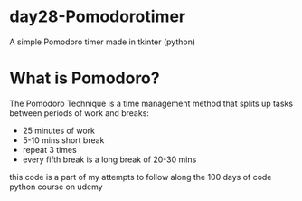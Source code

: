 # day28-Pomodorotimer
A simple Pomodoro timer made in tkinter (python)

# What is Pomodoro?
The Pomodoro Technique is a time management method that splits up tasks between periods of work and breaks:
- 25 minutes of work
- 5-10 mins short break
- repeat 3 times 
- every fifth break is a long break of 20-30 mins

this code is a part of my attempts to follow along the 100 days of code python course on udemy
